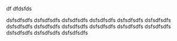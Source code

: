 df
dfdsfds

dsfsdfsdfs
dsfsdfsdfs
dsfsdfsdfs
dsfsdfsdfs
dsfsdfsdfs
dsfsdfsdfs
dsfsdfsdfs
dsfsdfsdfs
dsfsdfsdfs
dsfsdfsdfs
dsfsdfsdfs
dsfsdfsdfs
dsfsdfsdfs
dsfsdfsdfs
dsfsdfsdfs
